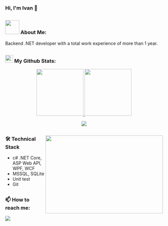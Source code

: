 ### Hi, I'm Ivan 👋
##
### <img src="https://github.com/TheDudeThatCode/TheDudeThatCode/blob/master/Assets/Developer.gif" width="45px"> About Me:
Backend .NET developer with a total work experience of more than 1 year.
##
### <img src='https://media1.giphy.com/media/du3J3cXyzhj75IOgvA/giphy.gif?cid=ecf05e47x2g034i9pzwtzzsd3xgg2w9nr94t4tflbbgo3008&rid=giphy.gif' width='25px'> My Github Stats:
<p align='center'> 
   <a href="https://github-readme-stats.vercel.app/api?username=includingByMeAndMyself&show_icons=true&count_private=true">
      <img height=150
           src="https://github-readme-stats.vercel.app/api?username=includingByMeAndMyself&theme=swift&show_icons=true&count_private=true"/>
   </a>
   <a href="https://github.com/includingByMeAndMyself/github-readme-stats">
      <img height=150
           src="https://github-readme-stats.vercel.app/api/top-langs/?username=includingByMeAndMyself&theme=swift&layout=compact"/>
   </a>
</p>
<p align='center'>
    <a href="https://www.codewars.com/users/includingByMeAndMyself">
       <img src="https://www.codewars.com/users/includingByMeAndMyself/badges/small"/>
    </a>
</p>

##

<img align="right" height="250" width="375" alt="" src="https://raw.githubusercontent.com/iampavangandhi/iampavangandhi/master/gifs/coder.gif" />

### 🛠 Technical Stack 
*   с# .NET Core, ASP Web API, WPF, WCF
*   MSSQL, SQLite
*   Unit test
*   Git

##
### 📫 How to reach me:
<p align='left'>
   <a href="https://t.me/including_me">
       <img src="https://img.shields.io/badge/Telegram-2CA5E0?style=for-the-badge&logo=telegram&logoColor=white"/>
   </a>

